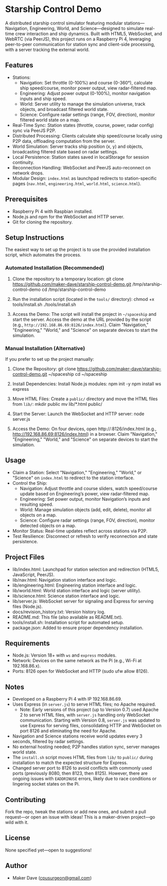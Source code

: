 # Starship Control Demo

A distributed starship control simulator featuring modular stations—Navigation, Engineering, World, and Science—designed to simulate real-time crew interaction and ship dynamics. Built with HTML5, WebSocket, and WebRTC (via PeerJS), this project runs on a Raspberry Pi 4, leveraging peer-to-peer communication for station sync and client-side processing, with a server tracking the external world.

## Features
- Stations:
  - Navigation: Set throttle (0-100%) and course (0-360°), calculate ship speed/course, monitor power output, view radar-filtered map.
  - Engineering: Adjust power output (0-100%), monitor navigation inputs and ship speed.
  - World: Server utility to manage the simulation universe, track objects, and broadcast filtered world state.
  - Science: Configure radar settings (range, FOV, direction), monitor filtered world state on a map.
- Real-Time Sync: Station states (throttle, course, power, radar config) sync via PeerJS P2P.
- Distributed Processing: Clients calculate ship speed/course locally using P2P data, offloading computation from the server.
- World Simulation: Server tracks ship position (x, y) and objects, broadcasting filtered state based on radar settings.
- Local Persistence: Station states saved in localStorage for session continuity.
- Reconnection Handling: WebSocket and PeerJS auto-reconnect on network drops.
- Modular Design: `index.html` as launchpad redirects to station-specific pages (`nav.html`, `engineering.html`, `world.html`, `science.html`).

## Prerequisites
- Raspberry Pi 4 with Raspbian installed.
- Node.js and npm for the WebSocket and HTTP server.
- Git for cloning the repository.

## Setup Instructions
The easiest way to set up the project is to use the provided installation script, which automates the process.

### Automated Installation (Recommended)
1. Clone the repository to a temporary location:
   git clone https://github.com/maker-dave/starship-control-demo.git /tmp/starship-control-demo
   cd /tmp/starship-control-demo

2. Run the installation script (located in the `tools/` directory):
   chmod +x tools/install.sh
   ./tools/install.sh

3. Access the Demo:
   The script will install the project in `~/spaceship` and start the server. Access the demo at the URL provided by the script (e.g., `http://192.168.86.69:8126/index.html`).
   Claim "Navigation," "Engineering," "World," and "Science" on separate devices to start the simulation.

### Manual Installation (Alternative)
If you prefer to set up the project manually:
1. Clone the Repository:
   git clone https://github.com/maker-dave/starship-control-demo.git ~/spaceship
   cd ~/spaceship

2. Install Dependencies:
   Install Node.js modules:
   npm init -y
   npm install ws express

3. Move HTML Files:
   Create a `public/` directory and move the HTML files from `lib/`:
   mkdir public
   mv lib/*.html public/

4. Start the Server:
   Launch the WebSocket and HTTP server:
   node server.js

5. Access the Demo:
   On four devices, open http://<pi-ip-address>:8126/index.html (e.g., http://192.168.86.69:8126/index.html) in a browser.
   Claim "Navigation," "Engineering," "World," and "Science" on separate devices to start the simulation.

## Usage
- Claim a Station: Select "Navigation," "Engineering," "World," or "Science" on `index.html` to redirect to the station interface.
- Control the Ship:
  - Navigation: Adjust throttle and course sliders, watch speed/course update based on Engineering’s power, view radar-filtered map.
  - Engineering: Set power output, monitor Navigation’s inputs and resulting speed.
  - World: Manage simulation objects (add, edit, delete), monitor all objects on a map.
  - Science: Configure radar settings (range, FOV, direction), monitor detected objects on a map.
- Monitor Status: Real-time updates reflect across stations via P2P.
- Test Resilience: Disconnect or refresh to verify reconnection and state persistence.

## Project Files
- lib/index.html: Launchpad for station selection and redirection (HTML5, JavaScript, PeerJS).
- lib/nav.html: Navigation station interface and logic.
- lib/engineering.html: Engineering station interface and logic.
- lib/world.html: World station interface and logic (server utility).
- lib/science.html: Science station interface and logic.
- lib/server.js: WebSocket server for signaling and Express for serving files (Node.js).
- docs/revision_history.txt: Version history log.
- README.md: This file (also available as README.txt).
- tools/install.sh: Installation script for automated setup.
- package.json: Added to ensure proper dependency installation.

## Requirements
- Node.js: Version 18+ with `ws` and `express` modules.
- Network: Devices on the same network as the Pi (e.g., Wi-Fi at 192.168.86.x).
- Ports: 8126 open for WebSocket and HTTP (sudo ufw allow 8126).

## Notes
- Developed on a Raspberry Pi 4 with IP 192.168.86.69.
- Uses Express (in `server.js`) to serve HTML files; no Apache required.
  - Note: Early versions of this project (up to Version 0.7) used Apache 2 to serve HTML files, with `server.js` handling only WebSocket communication. Starting with Version 0.8, `server.js` was updated to use Express for serving files, consolidating HTTP and WebSocket on port 8126 and eliminating the need for Apache.
- Navigation and Science stations receive world updates every 3 seconds, filtered by radar settings.
- No external hosting needed; P2P handles station sync, server manages world state.
- The `install.sh` script moves HTML files from `lib/` to `public/` during installation to match the expected structure for Express.
- Changed server port to 8126 to avoid conflicts with commonly used ports (previously 8080, then 8123, then 8125). However, there are ongoing issues with `EADDRINUSE` errors, likely due to race conditions or lingering socket states on the Pi.

## Contributing
Fork the repo, tweak the stations or add new ones, and submit a pull request—or open an issue with ideas! This is a maker-driven project—go wild with it.

## License
None specified yet—open to suggestions!

## Author
- Maker Dave (cpusurgeon@gmail.com)
